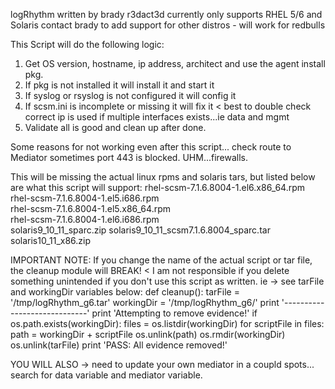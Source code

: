  logRhythm
 written by brady r3dact3d
 currently only supports RHEL 5/6 and Solaris
 contact brady to add support for other distros - will work for redbulls

 This Script will do the following logic:
 1. Get OS version, hostname, ip address, architect and use the agent
       install pkg.
 2. If pkg is not installed it will install it and start it
 3. If syslog or rsyslog is not configured it will config it
 4. If scsm.ini is incomplete or missing it will fix it < best to double check
       correct ip is used if multiple interfaces exists...ie data and mgmt
 5. Validate all is good and clean up after done.

 Some reasons for not working even after this script... check route to Mediator
       sometimes port 443 is blocked. UHM...firewalls.

This will be missing the actual linux rpms and solaris tars, but listed below are what this script will support:              rhel-scsm-7.1.6.8004-1.el6.x86_64.rpm
rhel-scsm-7.1.6.8004-1.el5.i686.rpm    
rhel-scsm-7.1.6.8004-1.el5.x86_64.rpm  
rhel-scsm-7.1.6.8004-1.el6.i686.rpm    
solaris9_10_11_sparc.zip
solaris9_10_11_scsm7.1.6.8004_sparc.tar
solaris10_11_x86.zip

IMPORTANT NOTE:
If you change the name of the actual script or tar file, the cleanup module will BREAK!  < I am not responsible if you delete something unintended if you don't use this script as written.
ie ->  see tarFile and workingDir variables below:
def cleanup():
    tarFile = '/tmp/logRhythm_g6.tar'
    workingDir = '/tmp/logRhythm_g6/'
    print '-----------------------------'
    print 'Attempting to remove evidence!'
    if os.path.exists(workingDir):
        files = os.listdir(workingDir)
        for scriptFile in files:
            path = workingDir + scriptFile
            os.unlink(path)
        os.rmdir(workingDir)
        os.unlink(tarFile)
        print 'PASS: All evidence removed!'


YOU WILL ALSO -> need to update your own mediator in a coupld spots... search for data variable and mediator variable.
